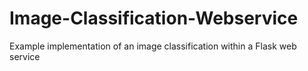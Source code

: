 # Image-Classification-Webservice
Example implementation of an image classification within a Flask web service
